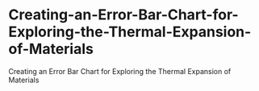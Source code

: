 # Creating-an-Error-Bar-Chart-for-Exploring-the-Thermal-Expansion-of-Materials
Creating an Error Bar Chart for Exploring the Thermal Expansion of Materials
